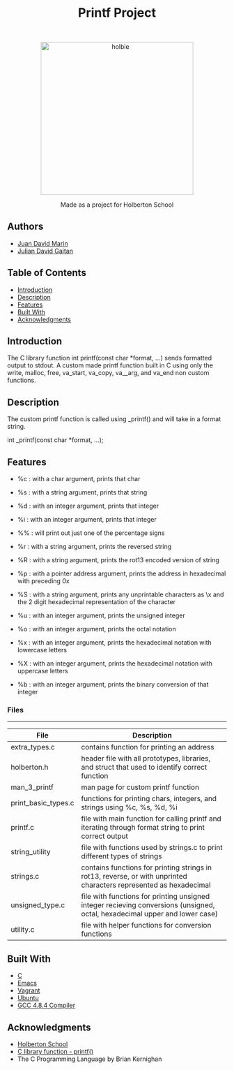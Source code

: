 <h1 align ="center"> Printf Project </h1><br>
<p align="center">
	<a href="https://holbertonschool.com">
		<img alt="holbie" title="holbie" src="https://d1vki863cvir6c.cloudfront.net/uploads/topic/image/485/holberton_school.png" width="350">
	</a>
</p>
<p align="center">
Made as a project for Holberton School
</p>

## Authors

* [Juan David Marin](https://twitter.com/Teslothorcha)
* [Julian David Gaitan](https://twitter.com/JulianDavidG07)

## Table of Contents

- [Introduction](#introduction)
- [Description](#description)
- [Features](#features)
- [Built With](#built-with)
- [Acknowledgments](#acknowledgments)

## Introduction

The C library function int printf(const char *format, ...) sends formatted output to stdout.
A custom made printf function built in C using only the write, malloc, free, va_start, va_copy, va__arg, and va_end non custom functions.

## Description

The custom printf function is called using \_printf() and will take in a format string.

int \_printf(const char \*format, ...);

## Features

* %c : with a char argument, prints that char

* %s : with a string argument, prints that string

* %d : with an integer argument, prints that integer

* %i : with an integer argument, prints that integer

* %% : will print out just one of the percentage signs

* %r : with a string argument, prints the reversed string

* %R : with a string argument, prints the rot13 encoded version of string

* %p : with a pointer address argument, prints the address in hexadecimal with preceding 0x

* %S : with a string argument, prints any unprintable characters as \x and the 2 digit hexadecimal representation of the character

* %u : with an integer argument, prints the unsigned integer

* %o : with an integer argument, prints the octal notation

* %x : with an integer argument, prints the hexadecimal notation with lowercase letters

* %X : with an integer argument, prints the hexadecimal notation with uppercase letters

* %b : with an integer argument, prints the binary conversion of that integer

### Files

---
File|Description
---|---
extra_types.c | contains function for printing an address
holberton.h | header file with all prototypes, libraries, and struct that used to identify correct function
man_3_printf | man page for custom printf function
print_basic_types.c | functions for printing chars, integers, and strings using %c, %s, %d, %i
printf.c | file with main function for calling printf and iterating through format string to print correct output
string_utility | file with functions used by strings.c to print different types of strings
strings.c | contains functions for printing strings in rot13, reverse, or with unprinted characters represented as hexadecimal
unsigned_type.c | file with functions for printing unsigned integer recieving conversions (unsigned, octal, hexadecimal upper and lower case)
utility.c | file with helper functions for conversion functions

## Built With

* [C](https://en.wikipedia.org/wiki/C_(programming_language))
* [Emacs](https://www.gnu.org/software/emacs/)
* [Vagrant](https://www.vagrantup.com/)
* [Ubuntu](https://www.ubuntu.com/)
* [GCC 4.8.4 Compiler](https://gcc.gnu.org/)

## Acknowledgments

* [Holberton School](https://www.holbertonschool.com/)
* [C library function - printf()](https://www.tutorialspoint.com/c_standard_library/c_function_printf.htm)
* The C Programming Language by Brian Kernighan

